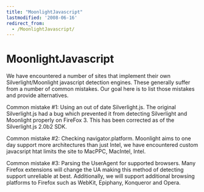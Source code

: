 ```yaml
---
title: "MoonlightJavascript"
lastmodified: '2008-06-16'
redirect_from:
  - /MoonlightJavascript/
---
```


MoonlightJavascript
===================

We have encountered a number of sites that implement their own Silverlight/Moonlight javascript detection engines. These generally suffer from a number of common mistakes. Our goal here is to list those mistakes and provide alternatives.

Common mistake #1: Using an out of date Silverlight.js. The original Silverlight.js had a bug which prevented it from detecting Silverlight and Moonlight properly on FireFox 3. This has been corrected as of the Silverlight.js 2.0b2 SDK.

Common mistake #2: Checking navigator.platform. Moonlight aims to one day support more architectures than just Intel, we have encountered custom javacsript htat limits the site to MacPPC, MacIntel, Intel.

Common mistake #3: Parsing the UserAgent for supported browsers. Many Firefox extensions will change the UA making this method of detecting support unreliable at best. Additionally, we will support additional browsing platforms to Firefox such as WebKit, Epiphany, Konqueror and Opera.
